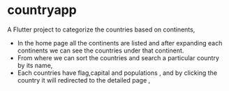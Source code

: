 # countryapp

A Flutter project to categorize the countries based on continents,

-   In the home page all the continents are listed and after expanding each continents we can see the countries under that continent.
-   From where we can sort the countries and search a particular country by its name,
-   Each countries have flag,capital and populations , and by clicking the country it will redirected to the detailed page ,
